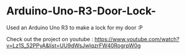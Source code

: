 Arduino-Uno-R3-Door-Lock-
=========================

Used an Arduino Uno R3 to make a lock for my door :P 

Check out the project on youtube : https://www.youtube.com/watch?v=Lz1S_52PPyA&list=UU9dWsJwIqzrFW40RogrpW0g
